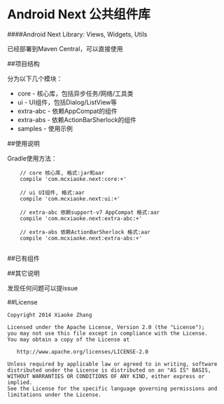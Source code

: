 Android Next 公共组件库
===========================================


####Android Next Library: Views, Widgets, Utils

已经部署到Maven Central，可以直接使用


##项目结构

分为以下几个模块：

* core - 核心库，包括异步任务/网络/工具类
* ui - UI组件，包括Dialog/ListView等
* extra-abc - 依赖AppCompat的组件
* extra-abs - 依赖ActionBarSherlock的组件
* samples - 使用示例



##使用说明

  Gradle使用方法：

```
    // core 核心库, 格式:jar和aar
    compile 'com.mcxiaoke.next:core:+'
    
    // ui UI组件, 格式:aar
    compile 'com.mcxiaoke.next:ui:+'
    
    // extra-abc 依赖support-v7 AppCompat 格式:aar
    compile 'com.mcxiaoke.next:extra-abc:+'
    
    // extra-abs 依赖ActionBarSherlock 格式:aar
    compile 'com.mcxiaoke.next:extra-abs:+'
    
```


##已有组件



##其它说明

发现任何问题可以提issue

##License


    Copyright 2014 Xiaoke Zhang

    Licensed under the Apache License, Version 2.0 (the "License");
    you may not use this file except in compliance with the License.
    You may obtain a copy of the License at

       http://www.apache.org/licenses/LICENSE-2.0

    Unless required by applicable law or agreed to in writing, software
    distributed under the License is distributed on an "AS IS" BASIS,
    WITHOUT WARRANTIES OR CONDITIONS OF ANY KIND, either express or implied.
    See the License for the specific language governing permissions and
    limitations under the License.





